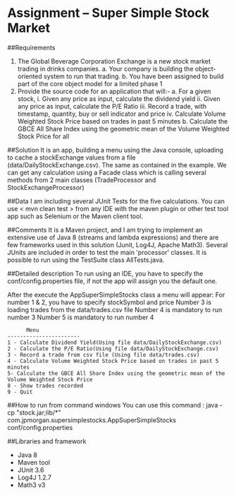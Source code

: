 # Assignment – Super Simple Stock Market

##Requirements
1. The Global Beverage Corporation Exchange is a new stock market trading in drinks companies.
  a. Your company is building the object-oriented system to run that trading.
  b. You have been assigned to build part of the core object model for a limited phase 1
2. Provide the source code for an application that will:-
  a. For a given stock,
    i. Given any price as input, calculate the dividend yield
    ii. Given any price as input, calculate the P/E Ratio
    iii. Record a trade, with timestamp, quantity, buy or sell indicator and price
    iv. Calculate Volume Weighted Stock Price based on trades in past 5 minutes
  b. Calculate the GBCE All Share Index using the geometric mean of the Volume Weighted Stock Price for all

##Solution
It is an app, building a menu using the Java console, uploading to cache a stockExchange values from a file (data/DailyStockExchange.csv). The same as contained in the example.
We can get any calculation using a Facade class which is calling  several methods from 2 main classes (TradeProcessor and StockExchangeProcessor)

##Data
I am including several JUnit Tests for the five calculations. You can use < mvn clean test > from any IDE with the maven plugin or other test tool app such as Selenium or the Maven client tool.

##Comments
It is a Maven project, and I am trying to implement an extensive use of Java 8 (streams and lambda expressions) and there are few frameworks used in this solution (Junit, Log4J, Apache Math3).
Several JUnits are included in order to test the main 'processor' classes. It is possible to run using the TestSuite class AllTests.java.

##Detailed description
To run using an IDE, you have to specify the conf/config.properties file, if not the app will assign you the default one.

After the execute the AppSuperSimpleStocks class a menu will appear:
For number 1 & 2, you have to specify stockSymbol and price
Number 3 is loading trades from the data/trades.csv file
Number 4 is mandatory to run number 3
Number 5 is mandatory to run number 4
```
      Menu
-----------------------
1 - Calculate Dividend Yield(Using file data/DailyStockExchange.csv)
2 - Calculate the P/E Ratio(Using file data/DailyStockExchange.csv)
3 - Record a trade from csv file (Using file data/trades.csv)
4 - Calculate Volume Weighted Stock Price based on trades in past 5 minutes
5- Calculate the GBCE All Share Index using the geometric mean of the Volume Weighted Stock Price
8 - Show trades recorded
9 - Quit
```

##How to run from command windows
  You can use this command :
  java -cp "stock.jar;lib/*" com.jpmorgan.supersimplestocks.AppSuperSimpleStocks conf/config.properties

##Libraries and framework
- Java 8
- Maven tool
- JUnit  3.6
- Log4J 1.2.7
- Math3 v3
